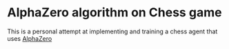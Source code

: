 # AlphaZero algorithm on Chess game

This is a personal attempt at implementing and training a chess agent that uses [AlphaZero](https://arxiv.org/abs/1712.01815)


